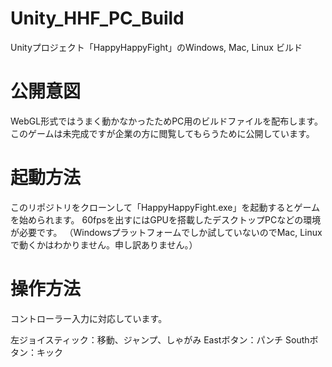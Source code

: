 # Unity_HHF_PC_Build
Unityプロジェクト「HappyHappyFight」のWindows, Mac, Linux ビルド

# 公開意図
WebGL形式ではうまく動かなかったためPC用のビルドファイルを配布します。
このゲームは未完成ですが企業の方に閲覧してもらうために公開しています。

# 起動方法
このリポジトリをクローンして「HappyHappyFight.exe」を起動するとゲームを始められます。
60fpsを出すにはGPUを搭載したデスクトップPCなどの環境が必要です。
（Windowsプラットフォームでしか試していないのでMac, Linuxで動くかはわかりません。申し訳ありません。）

# 操作方法
コントローラー入力に対応しています。

左ジョイスティック：移動、ジャンプ、しゃがみ
Eastボタン：パンチ
Southボタン：キック
